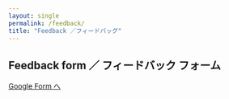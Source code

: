```yaml
---
layout: single
permalink: /feedback/
title: "Feedback ／フィードバッグ"
---
```


## Feedback form ／ フィードバック フォーム

[Google Form へ](https://docs.google.com/forms/d/e/1FAIpQLSeQtF-QiNQncCvUwhO33Jy1FSzj4W89GWasEOxGpm5ztks32A/viewform)
